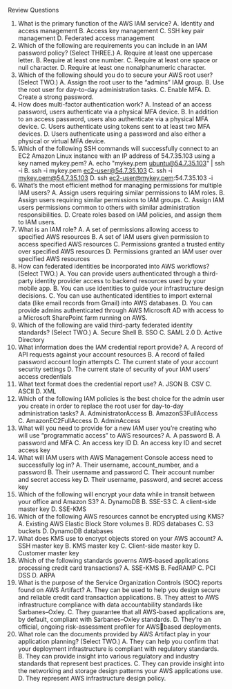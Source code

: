 Review Questions
1. What is the primary function of the AWS IAM service?
A. Identity and access management
B. Access key management
C. SSH key pair management
D. Federated access management
2. Which of the following are requirements you can include in an IAM
password policy? (Select THREE.)
A. Require at least one uppercase letter.
B. Require at least one number.
C. Require at least one space or null character.
D. Require at least one nonalphanumeric character.
3. Which of the following should you do to secure your AWS root user?
(Select TWO.)
A. Assign the root user to the “admins” IAM group.
B. Use the root user for day-to-day administration tasks.
C. Enable MFA.
D. Create a strong password.
4. How does multi-factor authentication work?
A. Instead of an access password, users authenticate via a physical
MFA device.
B. In addition to an access password, users also authenticate via a
physical MFA device.
C. Users authenticate using tokens sent to at least two MFA devices.
D. Users authenticate using a password and also either a physical or
virtual MFA device.
5. Which of the following SSH commands will successfully connect to
an EC2 Amazon Linux instance with an IP address of 54.7.35.103
using a key named mykey.pem?
A. echo "mykey.pem ubuntu@54.7.35.103" | ssh -i
B. ssh -i mykey.pem ec2-user@54.7.35.103
C. ssh -i mykey.pem@54.7.35.103
D. ssh ec2-user@mykey.pem:54.7.35.103 -i
6. What’s the most efficient method for managing permissions for
multiple IAM users?
A. Assign users requiring similar permissions to IAM roles.
B. Assign users requiring similar permissions to IAM groups.
C. Assign IAM users permissions common to others with similar
administration responsibilities.
D. Create roles based on IAM policies, and assign them to IAM
users.
7. What is an IAM role?
A. A set of permissions allowing access to specified AWS resources
B. A set of IAM users given permission to access specified AWS
resources
C. Permissions granted a trusted entity over specified AWS
resources
D. Permissions granted an IAM user over specified AWS resources
8. How can federated identities be incorporated into AWS workflows?
(Select TWO.)
A. You can provide users authenticated through a third-party identity
provider access to backend resources used by your mobile app.
B. You can use identities to guide your infrastructure design
decisions.
C. You can use authenticated identities to import external data (like
email records from Gmail) into AWS databases.
D. You can provide admins authenticated through AWS Microsoft
AD with access to a Microsoft SharePoint farm running on AWS.
9. Which of the following are valid third-party federated identity
standards? (Select TWO.)
A. Secure Shell
B. SSO
C. SAML 2.0
D. Active Directory
10. What information does the IAM credential report provide?
A. A record of API requests against your account resources
B. A record of failed password account login attempts
C. The current state of your account security settings
D. The current state of security of your IAM users’ access
credentials
11. What text format does the credential report use?
A. JSON
B. CSV
C. ASCII
D. XML
12. Which of the following IAM policies is the best choice for the admin
user you create in order to replace the root user for day-to-day
administration tasks?
A. AdministratorAccess
B. AmazonS3FullAccess
C. AmazonEC2FullAccess
D. AdminAccess
13. What will you need to provide for a new IAM user you’re creating
who will use “programmatic access” to AWS resources?
A. A password
B. A password and MFA
C. An access key ID
D. An access key ID and secret access key
14. What will IAM users with AWS Management Console access need to
successfully log in?
A. Their username, account_number, and a password
B. Their username and password
C. Their account number and secret access key
D. Their username, password, and secret access key
15. Which of the following will encrypt your data while in transit between
your office and Amazon S3?
A. DynamoDB
B. SSE-S3
C. A client-side master key
D. SSE-KMS
16. Which of the following AWS resources cannot be encrypted using
KMS?
A. Existing AWS Elastic Block Store volumes
B. RDS databases
C. S3 buckets
D. DynamoDB databases
17. What does KMS use to encrypt objects stored on your AWS account?
A. SSH master key
B. KMS master key
C. Client-side master key
D. Customer master key
18. Which of the following standards governs AWS-based applications
processing credit card transactions?
A. SSE-KMS
B. FedRAMP
C. PCI DSS
D. ARPA
19. What is the purpose of the Service Organization Controls (SOC)
reports found on AWS Artifact?
A. They can be used to help you design secure and reliable credit
card transaction applications.
B. They attest to AWS infrastructure compliance with data
accountability standards like Sarbanes–Oxley.
C. They guarantee that all AWS-based applications are, by default,
compliant with Sarbanes–Oxley standards.
D. They’re an official, ongoing risk-assessment profiler for AWSbased deployments.
20. What role can the documents provided by AWS Artifact play in your
application planning? (Select TWO.)
A. They can help you confirm that your deployment infrastructure is
compliant with regulatory standards.
B. They can provide insight into various regulatory and industry
standards that represent best practices.
C. They can provide insight into the networking and storage design
patterns your AWS applications use.
D. They represent AWS infrastructure design policy.
